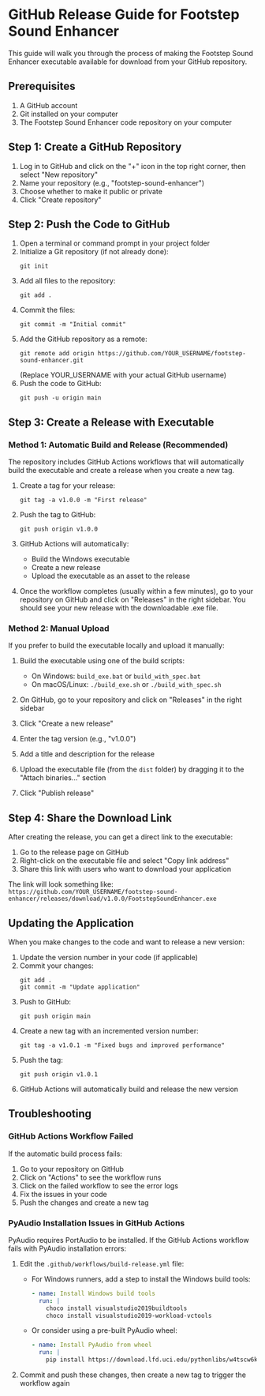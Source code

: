 # GitHub Release Guide for Footstep Sound Enhancer

This guide will walk you through the process of making the Footstep Sound Enhancer executable available for download from your GitHub repository.

## Prerequisites

1. A GitHub account
2. Git installed on your computer
3. The Footstep Sound Enhancer code repository on your computer

## Step 1: Create a GitHub Repository

1. Log in to GitHub and click on the "+" icon in the top right corner, then select "New repository"
2. Name your repository (e.g., "footstep-sound-enhancer")
3. Choose whether to make it public or private
4. Click "Create repository"

## Step 2: Push the Code to GitHub

1. Open a terminal or command prompt in your project folder
2. Initialize a Git repository (if not already done):
   ```
   git init
   ```
3. Add all files to the repository:
   ```
   git add .
   ```
4. Commit the files:
   ```
   git commit -m "Initial commit"
   ```
5. Add the GitHub repository as a remote:
   ```
   git remote add origin https://github.com/YOUR_USERNAME/footstep-sound-enhancer.git
   ```
   (Replace YOUR_USERNAME with your actual GitHub username)
6. Push the code to GitHub:
   ```
   git push -u origin main
   ```

## Step 3: Create a Release with Executable

### Method 1: Automatic Build and Release (Recommended)

The repository includes GitHub Actions workflows that will automatically build the executable and create a release when you create a new tag.

1. Create a tag for your release:
   ```
   git tag -a v1.0.0 -m "First release"
   ```
2. Push the tag to GitHub:
   ```
   git push origin v1.0.0
   ```
3. GitHub Actions will automatically:
   - Build the Windows executable
   - Create a new release
   - Upload the executable as an asset to the release

4. Once the workflow completes (usually within a few minutes), go to your repository on GitHub and click on "Releases" in the right sidebar. You should see your new release with the downloadable .exe file.

### Method 2: Manual Upload

If you prefer to build the executable locally and upload it manually:

1. Build the executable using one of the build scripts:
   - On Windows: `build_exe.bat` or `build_with_spec.bat`
   - On macOS/Linux: `./build_exe.sh` or `./build_with_spec.sh`

2. On GitHub, go to your repository and click on "Releases" in the right sidebar
3. Click "Create a new release"
4. Enter the tag version (e.g., "v1.0.0")
5. Add a title and description for the release
6. Upload the executable file (from the `dist` folder) by dragging it to the "Attach binaries..." section
7. Click "Publish release"

## Step 4: Share the Download Link

After creating the release, you can get a direct link to the executable:

1. Go to the release page on GitHub
2. Right-click on the executable file and select "Copy link address"
3. Share this link with users who want to download your application

The link will look something like:
`https://github.com/YOUR_USERNAME/footstep-sound-enhancer/releases/download/v1.0.0/FootstepSoundEnhancer.exe`

## Updating the Application

When you make changes to the code and want to release a new version:

1. Update the version number in your code (if applicable)
2. Commit your changes:
   ```
   git add .
   git commit -m "Update application"
   ```
3. Push to GitHub:
   ```
   git push origin main
   ```
4. Create a new tag with an incremented version number:
   ```
   git tag -a v1.0.1 -m "Fixed bugs and improved performance"
   ```
5. Push the tag:
   ```
   git push origin v1.0.1
   ```
6. GitHub Actions will automatically build and release the new version

## Troubleshooting

### GitHub Actions Workflow Failed

If the automatic build process fails:

1. Go to your repository on GitHub
2. Click on "Actions" to see the workflow runs
3. Click on the failed workflow to see the error logs
4. Fix the issues in your code
5. Push the changes and create a new tag

### PyAudio Installation Issues in GitHub Actions

PyAudio requires PortAudio to be installed. If the GitHub Actions workflow fails with PyAudio installation errors:

1. Edit the `.github/workflows/build-release.yml` file:
   - For Windows runners, add a step to install the Windows build tools:
     ```yaml
     - name: Install Windows build tools
       run: |
         choco install visualstudio2019buildtools
         choco install visualstudio2019-workload-vctools
     ```
   - Or consider using a pre-built PyAudio wheel:
     ```yaml
     - name: Install PyAudio from wheel
       run: |
         pip install https://download.lfd.uci.edu/pythonlibs/w4tscw6k/PyAudio-0.2.11-cp39-cp39-win_amd64.whl
     ```

2. Commit and push these changes, then create a new tag to trigger the workflow again